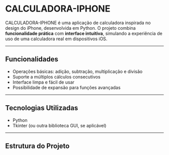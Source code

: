 # CALCULADORA-IPHONE

CALCULADORA-IPHONE é uma aplicação de calculadora inspirada no design do iPhone, desenvolvida em Python. O projeto combina **funcionalidade prática** com **interface intuitiva**, simulando a experiência de uso de uma calculadora real em dispositivos iOS.

---

## Funcionalidades

- Operações básicas: adição, subtração, multiplicação e divisão
- Suporte a múltiplos cálculos consecutivos
- Interface limpa e fácil de usar
- Possibilidade de expansão para funções avançadas

---

## Tecnologias Utilizadas

- Python
- Tkinter (ou outra biblioteca GUI, se aplicável)

---

## Estrutura do Projeto

